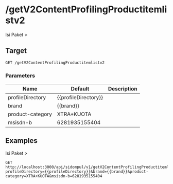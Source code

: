 # /getV2ContentProfilingProductitemlistv2
Isi Paket &gt;


## Target
```
GET /getV2ContentProfilingProductitemlistv2
```

### Parameters
Name | Default | Description
--- | --- | ---
profileDirectory | {{profileDirectory}} | 
brand | {{brand}} | 
product-category | XTRA+KUOTA | 
msisdn-b | 6281935155404 | 





## Examples
Isi Paket &gt;

```
GET http://localhost:3000/api/sidompul/v1/getV2ContentProfilingProductitemlistv2?profileDirectory={{profileDirectory}}&brand={{brand}}&product-category=XTRA+KUOTA&msisdn-b=6281935155404


```

